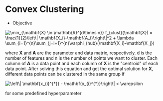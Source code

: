# Convex Clustering
* Objective
<img src="https://latex.codecogs.com/svg.image?\min_{\mathbf{X}&space;\in&space;\mathbb{R}^{d\times&space;n}}&space;f_{clust}(\mathbf{X})&space;=&space;\frac{1}{2}\left\|&space;\mathbf{X_i}-\mathbf{A_i}\right\|^2&space;&plus;&space;\lambda&space;\sum_{i=1}^{n}\sum_{j=i&plus;1}^{n}\varphi_{hub}(\mathbf{X_i}-\mathbf{X_j})" title="\min_{\mathbf{X} \in \mathbb{R}^{d\times n}} f_{clust}(\mathbf{X}) = \frac{1}{2}\left\| \mathbf{X_i}-\mathbf{A_i}\right\|^2 + \lambda \sum_{i=1}^{n}\sum_{j=i+1}^{n}\varphi_{hub}(\mathbf{X_i}-\mathbf{X_j})" />

where **X** and **A** are the parameter and data matrix, respectively. d is the number of features and n is the number of points we want to cluster. Each column of **A** is a data point and each column of **X** is the "centroid" of each data point. After solving this equation and get the optimal solution for **X**, different data points can be clustered in the same group if 

<img src="https://latex.codecogs.com/svg.image?\left\|&space;\mathbf{x_{i}^{*}}&space;-&space;\mathbf{x_{i}^{*}}\right\|&space;<&space;\varepsilon&space;" title="\left\| \mathbf{x_{i}^{*}} - \mathbf{x_{i}^{*}}\right\| < \varepsilon " />

for some predefined hyperparameter 
